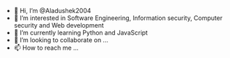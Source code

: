 - 👋 Hi, I’m @Aladushek2004
- 👀 I’m interested in Software Engineering, Information security, Computer security and Web development
- 🌱 I’m currently learning Python and JavaScript
- 💞️ I’m looking to collaborate on ...
- 📫 How to reach me ...

<!---
Aladushek2004/Aladushek2004 is a ✨ special ✨ repository because its `README.md` (this file) appears on your GitHub profile.
You can click the Preview link to take a look at your changes.
--->
